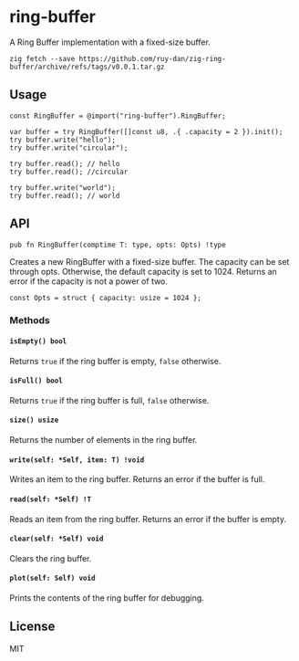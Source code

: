 # ring-buffer

A Ring Buffer implementation with a fixed-size buffer.

```
zig fetch --save https://github.com/ruy-dan/zig-ring-buffer/archive/refs/tags/v0.0.1.tar.gz
```

## Usage

```zig
const RingBuffer = @import("ring-buffer").RingBuffer;

var buffer = try RingBuffer([]const u8, .{ .capacity = 2 }).init();
try buffer.write("hello");
try buffer.write("circular");

try buffer.read(); // hello
try buffer.read(); //circular

try buffer.write("world");
try buffer.read(); // world
```

## API

```zig
pub fn RingBuffer(comptime T: type, opts: Opts) !type
```
Creates a new RingBuffer with a fixed-size buffer.
The capacity can be set through opts. Otherwise, the default capacity is set to 1024.
Returns an error if the capacity is not a power of two.

`const Opts = struct { capacity: usize = 1024 };`


### Methods

#### `isEmpty() bool`

Returns `true` if the ring buffer is empty, `false` otherwise.

#### `isFull() bool`

Returns `true` if the ring buffer is full, `false` otherwise.

#### `size() usize`

Returns the number of elements in the ring buffer.

#### `write(self: *Self, item: T) !void`

Writes an item to the ring buffer. Returns an error if the buffer is full.

#### `read(self: *Self) !T`

Reads an item from the ring buffer. Returns an error if the buffer is empty.

#### `clear(self: *Self) void`

Clears the ring buffer.

#### `plot(self: Self) void`

Prints the contents of the ring buffer for debugging.



## License

MIT
